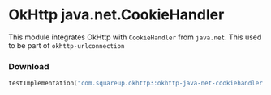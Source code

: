 OkHttp java.net.CookieHandler
=============================

This module integrates OkHttp with `CookieHandler` from `java.net`.
This used to be part of `okhttp-urlconnection`

### Download

```kotlin
testImplementation("com.squareup.okhttp3:okhttp-java-net-cookiehandler:5.0.0")
```
